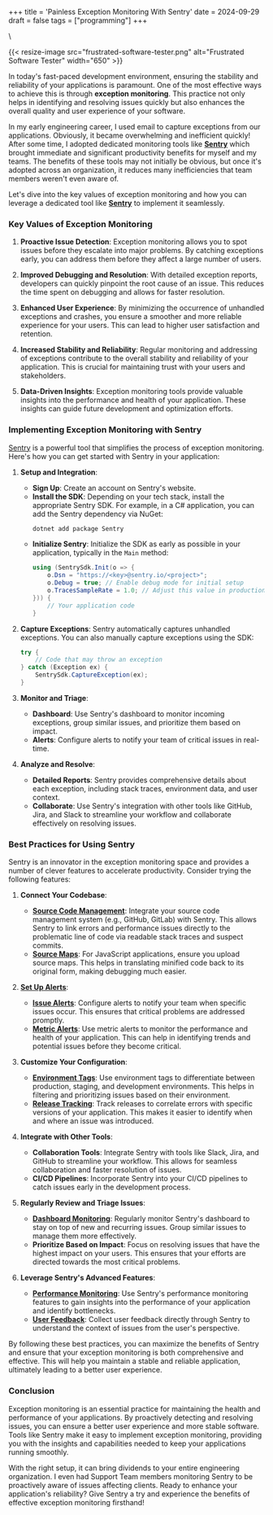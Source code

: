 +++
title = 'Painless Exception Monitoring With Sentry'
date = 2024-09-29
draft = false
tags = ["programming"]
+++

\

{{< resize-image src="frustrated-software-tester.png" alt="Frustrated Software Tester" width="650" >}}

In today's fast-paced development environment, ensuring the stability and reliability of your applications is paramount. One of the most effective ways to achieve this is through **exception monitoring**. This practice not only helps in identifying and resolving issues quickly but also enhances the overall quality and user experience of your software.

In my early engineering career, I used email to capture exceptions from our applications. Obviously, it became overwhelming and inefficient quickly! After some time, I adopted dedicated monitoring tools like [**Sentry**](https://sentry.io/) which brought immediate and significant productivity benefits for myself and my teams. The benefits of these tools may not initially be obvious, but once it's adopted across an organization, it reduces many inefficiencies that team members weren't even aware of.

Let's dive into the key values of exception monitoring and how you can leverage a dedicated tool like [**Sentry**](https://sentry.io/) to implement it seamlessly.

### Key Values of Exception Monitoring

1. **Proactive Issue Detection**:
   Exception monitoring allows you to spot issues before they escalate into major problems. By catching exceptions early, you can address them before they affect a large number of users.

2. **Improved Debugging and Resolution**:
   With detailed exception reports, developers can quickly pinpoint the root cause of an issue. This reduces the time spent on debugging and allows for faster resolution.

3. **Enhanced User Experience**:
   By minimizing the occurrence of unhandled exceptions and crashes, you ensure a smoother and more reliable experience for your users. This can lead to higher user satisfaction and retention.

4. **Increased Stability and Reliability**:
   Regular monitoring and addressing of exceptions contribute to the overall stability and reliability of your application. This is crucial for maintaining trust with your users and stakeholders.

5. **Data-Driven Insights**:
   Exception monitoring tools provide valuable insights into the performance and health of your application. These insights can guide future development and optimization efforts.

### Implementing Exception Monitoring with Sentry

[Sentry](https://sentry.io/) is a powerful tool that simplifies the process of exception monitoring. Here's how you can get started with Sentry in your application:

1. **Setup and Integration**:
   - **Sign Up**: Create an account on Sentry's website.
   - **Install the SDK**: Depending on your tech stack, install the appropriate Sentry SDK. For example, in a C# application, you can add the Sentry dependency via NuGet:
     ```bash
     dotnet add package Sentry
     ```
   - **Initialize Sentry**: Initialize the SDK as early as possible in your application, typically in the `Main` method:
     ```csharp
     using (SentrySdk.Init(o => {
         o.Dsn = "https://<key>@sentry.io/<project>";
         o.Debug = true; // Enable debug mode for initial setup
         o.TracesSampleRate = 1.0; // Adjust this value in production
     })) {
         // Your application code
     }
     ```

2. **Capture Exceptions**:
   Sentry automatically captures unhandled exceptions. You can also manually capture exceptions using the SDK:
   ```csharp
   try {
       // Code that may throw an exception
   } catch (Exception ex) {
       SentrySdk.CaptureException(ex);
   }
   ```

3. **Monitor and Triage**:
   - **Dashboard**: Use Sentry's dashboard to monitor incoming exceptions, group similar issues, and prioritize them based on impact.
   - **Alerts**: Configure alerts to notify your team of critical issues in real-time.

4. **Analyze and Resolve**:
   - **Detailed Reports**: Sentry provides comprehensive details about each exception, including stack traces, environment data, and user context.
   - **Collaborate**: Use Sentry's integration with other tools like GitHub, Jira, and Slack to streamline your workflow and collaborate effectively on resolving issues.

### Best Practices for Using Sentry

Sentry is an innovator in the exception monitoring space and provides a number of clever features to accelerate productivity. Consider trying the following features:

1. **Connect Your Codebase**:
   - [**Source Code Management**](https://docs.sentry.io/organization/integrations/source-code-mgmt/): Integrate your source code management system (e.g., GitHub, GitLab) with Sentry. This allows Sentry to link errors and performance issues directly to the problematic line of code via readable stack traces and suspect commits.
   - [**Source Maps**](https://docs.sentry.io/product/sentry-basics/integrate-frontend/upload-source-maps/): For JavaScript applications, ensure you upload source maps. This helps in translating minified code back to its original form, making debugging much easier.

2. [**Set Up Alerts**](https://docs.sentry.io/product/alerts/):
   - [**Issue Alerts**](https://docs.sentry.io/product/alerts/alert-types/#issue-alerts): Configure alerts to notify your team when specific issues occur. This ensures that critical problems are addressed promptly.
   - [**Metric Alerts**](https://docs.sentry.io/product/alerts/alert-types/#metric-alerts): Use metric alerts to monitor the performance and health of your application. This can help in identifying trends and potential issues before they become critical.

3. **Customize Your Configuration**:
   - [**Environment Tags**](https://docs.sentry.io/concepts/key-terms/environments/): Use environment tags to differentiate between production, staging, and development environments. This helps in filtering and prioritizing issues based on their environment.
   - [**Release Tracking**](https://docs.sentry.io/product/releases/): Track releases to correlate errors with specific versions of your application. This makes it easier to identify when and where an issue was introduced.

4. **Integrate with Other Tools**:
   - **Collaboration Tools**: Integrate Sentry with tools like Slack, Jira, and GitHub to streamline your workflow. This allows for seamless collaboration and faster resolution of issues.
   - **CI/CD Pipelines**: Incorporate Sentry into your CI/CD pipelines to catch issues early in the development process.

5. **Regularly Review and Triage Issues**:
   - [**Dashboard Monitoring**](https://docs.sentry.io/product/dashboards/): Regularly monitor Sentry's dashboard to stay on top of new and recurring issues. Group similar issues to manage them more effectively.
   - **Prioritize Based on Impact**: Focus on resolving issues that have the highest impact on your users. This ensures that your efforts are directed towards the most critical problems.

6. **Leverage Sentry's Advanced Features**:
   - [**Performance Monitoring**](https://docs.sentry.io/product/dashboards/): Use Sentry's performance monitoring features to gain insights into the performance of your application and identify bottlenecks.
   - [**User Feedback**](https://docs.sentry.io/product/user-feedback/): Collect user feedback directly through Sentry to understand the context of issues from the user's perspective.

By following these best practices, you can maximize the benefits of Sentry and ensure that your exception monitoring is both comprehensive and effective. This will help you maintain a stable and reliable application, ultimately leading to a better user experience.

### Conclusion

Exception monitoring is an essential practice for maintaining the health and performance of your applications. By proactively detecting and resolving issues, you can ensure a better user experience and more stable software. Tools like Sentry make it easy to implement exception monitoring, providing you with the insights and capabilities needed to keep your applications running smoothly. 

With the right setup, it can bring dividends to your entire engineering organization. I even had Support Team members monitoring Sentry to be proactively aware of issues affecting clients. Ready to enhance your application's reliability? Give Sentry a try and experience the benefits of effective exception monitoring firsthand!
